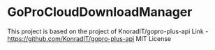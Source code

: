 # GoProCloudDownloadManager
This project is based on the project of KnoradIT/gopro-plus-api
Link - https://github.com/KonradIT/gopro-plus-api
MIT License